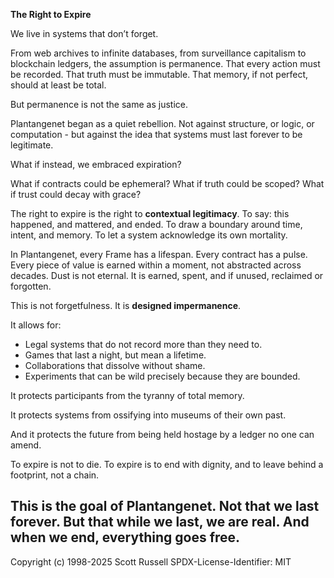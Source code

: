 **The Right to Expire**

We live in systems that don’t forget.

From web archives to infinite databases, from surveillance capitalism to blockchain ledgers, the assumption is permanence. That every action must be recorded. That truth must be immutable. That memory, if not perfect, should at least be total.

But permanence is not the same as justice.

Plantangenet began as a quiet rebellion. Not against structure, or logic, or computation - but against the idea that systems must last forever to be legitimate.

What if instead, we embraced expiration?

What if contracts could be ephemeral?
What if truth could be scoped?
What if trust could decay with grace?

The right to expire is the right to **contextual legitimacy**. To say: this happened, and mattered, and ended. To draw a boundary around time, intent, and memory. To let a system acknowledge its own mortality.

In Plantangenet, every Frame has a lifespan. Every contract has a pulse. Every piece of value is earned within a moment, not abstracted across decades. Dust is not eternal. It is earned, spent, and if unused, reclaimed or forgotten.

This is not forgetfulness. It is **designed impermanence**.

It allows for:

* Legal systems that do not record more than they need to.
* Games that last a night, but mean a lifetime.
* Collaborations that dissolve without shame.
* Experiments that can be wild precisely because they are bounded.

It protects participants from the tyranny of total memory.

It protects systems from ossifying into museums of their own past.

And it protects the future from being held hostage by a ledger no one can amend.

To expire is not to die.
To expire is to end with dignity, and to leave behind a footprint, not a chain.

This is the goal of Plantangenet.
Not that we last forever.
But that while we last, we are real.
And when we end, everything goes free.
---
Copyright (c) 1998-2025 Scott Russell
SPDX-License-Identifier: MIT 